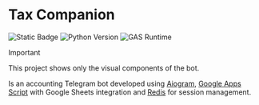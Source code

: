 # Tax Companion
![Static Badge](https://img.shields.io/badge/yamako-TaxCompanion-TaxCompanion)
![Python Version](https://img.shields.io/badge/Python-3.12.4-blue.svg)
![GAS Runtime](https://img.shields.io/badge/GAS-V8-green.svg)

> [!IMPORTANT]
> This project shows only the visual components of the bot.

Is an accounting Telegram bot developed using [Aiogram](https://github.com/aiogram/aiogram), [Google Apps Script](https://developers.google.com/apps-script?hl=en) with Google Sheets integration and [Redis](https://redis.io/) for session management.

